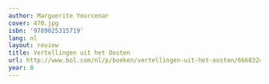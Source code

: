 ```yaml
---
author: Marguerite Yourcenar
cover: 470.jpg
isbn: '9789025315719'
lang: nl
layout: review
title: Vertellingen uit het Oosten
url: http://www.bol.com/nl/p/boeken/vertellingen-uit-het-oosten/666832466/index.html
year: 0
---
```


